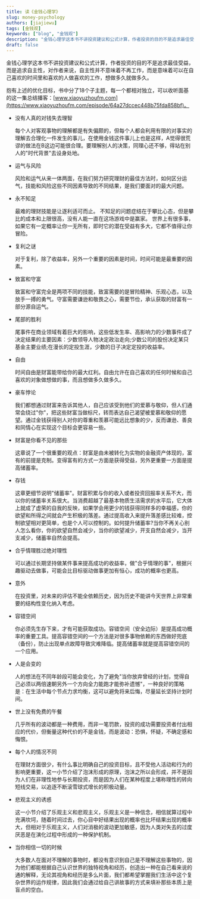```yaml
---
title: 读《金钱心理学》
slug: money-psychology
authors: [jiajiewu]
tags: [金钱观]
keywords: ["blog", "金钱观"]
description: "金钱心理学这本书不讲投资建议和公式计算，作者投资的目的不是追求最佳受益，而是追求自主性，对作者来说，自主性并不意味着不再工作，而是意味着可以在自己喜欢的时间里和喜欢的人做喜欢的工作，想做多久就做多久。"
draft: false
---
```


金钱心理学这本书不讲投资建议和公式计算，作者投资的目的不是追求最佳受益，而是追求自主性，对作者来说，自主性并不意味着不再工作，而是意味着可以在自己喜欢的时间里和喜欢的人做喜欢的工作，想做多久就做多久。

<!-- truncate -->

抱有上述的优化目标，书中分了18个子主题，每一个都相对独立，可以收听面基的这一集总结播客：[www.xiaoyuzhoufm.com](https://www.xiaoyuzhoufm.com/episode/64a27dccec448b75fda858bf)。

- 没有人真的对钱失去理智
    
    每个人对客观事物的理解都是有失偏颇的，但每个人都会利用有限的对事实的理解去合理化一件发生的事儿，在使用金钱这件事儿上也是这样，A觉得很荒谬的做法在B这边可能很合理。要理解别人的决策，同理心还不够，得站在别人的"时代背景"去设身处地。
    
- 运气与风险
    
    风险和运气从来一体两面，在我们努力研究理财的最佳方法时，如何区分运气，技能和风险这些不同因素导致的不同结果，是我们要面对的最大问题。
    
- 永不知足
    
    最难的理财技能是让逐利适可而止。
    不知足的问题症结在于攀比心态，但是攀比的成本和上限很高，没有人能一直在这场游戏中是赢家。
    世界上有很多事，如果它有一定概率让你一无所有，即时它的潜在受益有多大，它都不值得让你冒险。
    
- 复利之谜
    
    对于复利，除了收益率，另外一个重要的因素是时间，时间可能是最重要的因素。
    
- 致富和守富
    
    致富和守富完全是两项不同的技能，致富需要的是冒险精神、乐观心态，以及放手一搏的勇气。守富需要谦逊和敬畏之心，需要节俭，承认获取的财富有一部分源自运气。
    
- 尾部的胜利
    
    尾事件在商业领域有着巨大的影响，这些低发生率、高影响力的少数事件成了决定结果的主要因素：少数领导人物决定政治走向;少数公司的股份决定某只基金主要业绩;在漫长的定投生涯，少数的日子决定定投的收益率。
    
- 自由
    
    时间自由是财富能带给你的最大红利。自由允许在自己喜欢的任何时候和自己喜欢的对象做想做的事，而且想做多久做多久。
    
- 豪车悖论
    
    我们都想通过财富来告诉其他人，自己应该受到他们的爱慕与敬仰，但人们通常会绕过"你"，把这些财富当做标尺，转而表达自己渴望被爱慕和敬仰的愿望。通过金钱获得别人对你的尊重和羡慕可能远比想象的少，反而谦逊、善良和同情心在实现这个目标会更容易一些。
    
- 财富是你看不见的那些
    
    这章说了一个很重要的观点：财富是由未被转化为实物的金融资产体现的，富有的前提是克制。变得富有的方式一方面是获得受益，另外更重要一方面是提高储蓄率。
    
- 存钱
    
    这章更细节说明"储蓄率"。财富积累与你的收入或者投资回报率关系不大，而以你的储蓄率关系很大。当消费超越了最基本物质生活需求的水平后，它大体上就成了虚荣的自我的反映，如果学会用更少的钱获得同样多的幸福感，你的欲望和所得之间就会产生积极的落差。通过提高收入来提升落差感比较难，控制欲望相对更简单，也是个人可以控制的。如何提升储蓄率?当你不再关心别人怎么看你，你的欲望自然会减少，当你的欲望减少，开支自然会减少，当开支减少，储蓄率自然会提高。
    
- 合乎情理胜过绝对理性
    
    可以通过长期坚持做某件事来提高成功的收益率，做"合乎情理的事"，根据兴趣驱动去做事，可能会比目标驱动做事更加有恒心，成功的概率也更高。
    
- 意外
    
    在投资里，对未来的评估不能全依赖历史，因为历史不能讲今天世界上非常重要的结构性变化纳入考虑。
    
- 容错空间
    
    你必须先生存下来，才有可能获取成功。容错空间（安全边际）是提高成功概率的重要工具。提高容错空间的一个方法是对很多事物依赖的东西做好兜底（备份），防止出现单点故障导致灾难降临。提高储蓄率就是提高容错空间的一个应用。
    
- 人是会变的
    
    人的想法在不同年龄段可能会变化，为了避免"当你放弃曾经的计划，觉得自己必须以两倍速朝另外一个方向全力能跑才能弥补遗憾"，一种良好的策略是：在生活中每个节点力求均衡，这可以避免将来后悔，尽量延长坚持计划时间。
    
- 世上没有免费的午餐
    
    几乎所有的波动都是一种费用，而非一笔罚款，投资的成功需要投资者付出相应的代价，但衡量这种代价的不是金钱，而是波动：恐惧，怀疑，不确定感和悔恨。
    
- 每个人的情况不同
    
    在理财方面很少，有什么事比明确自己的投资目标，且不受他人活动和行为的影响更重要，这一小节介绍了泡沫形成的原理，泡沫之所以会形成，并不是因为人们在非理性地参与长期投资，而是因为人们在某种程度上堪称理性的转向短线交易，以追逐不断滚雪球式增长的积极动量。
    
- 悲观主义的诱惑
    
    这一小节介绍了乐观主义和悲观主义，乐观主义是一种信念，相信就算过程中充满坎坷，随着时间过去，你心目中好结果出现的概率也比坏结果出现的概率大，但相对于乐观主义，人们对消极的波动更加敏感，因为人类对失去的过度厌恶是在演化过程中形成的一种保护机制。
    
- 当你相信一切的时候
    
    大多数人在面对不理解的事物时，都没有意识到自己是不理解这些事物的，因为他们都能根据自己认识世界的独特视角和经历，创造出一种在自己看来说的通的解释，无论其视角和经历是多么片面，我们都希望掌握我们生活中这个复杂世界的运作规律，因此我们会通过给自己讲故事的方式来填补那些本质上是盲点的空白。